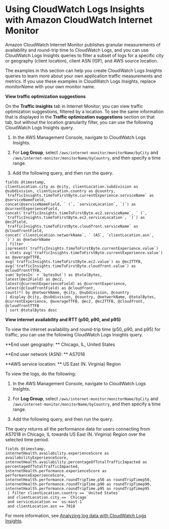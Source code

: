 # Using CloudWatch Logs Insights with Amazon CloudWatch Internet Monitor<a name="CloudWatch-IM-view-cw-tools-logs-insights"></a>

Amazon CloudWatch Internet Monitor publishes granular measurements of availability and round\-trip time to CloudWatch Logs, and you can use CloudWatch Logs Insights queries to filter a subset of logs for a specific city or geography \(client location\), client ASN \(ISP\), and AWS source location\. 

The examples in this section can help you create CloudWatch Logs Insights queries to learn more about your own application traffic measurements and metrics\. If you use these examples in CloudWatch Logs Insights, replace *monitorName* with your own monitor name\.

**View traffic optimization suggestions**

On the **Traffic insights** tab in Internet Monitor, you can view traffic optimization suggestions, filtered by a location\. To see the same information that is displayed in the **Traffic optimization suggestions** section on that tab, but without the location granularity filter, you can use the following CloudWatch Logs Insights query\. 

1. In the AWS Management Console, navigate to CloudWatch Logs Insights\.

1. For **Log Group**, select `/aws/internet-monitor/monitorName/byCity` and `/aws/internet-monitor/monitorName/byCountry`, and then specify a time range\. 

1. Add the following query, and then run the query\. 

```
fields @timestamp, 
clientLocation.city as @city, clientLocation.subdivision as @subdivision, clientLocation.country as @country,
`trafficInsights.timeToFirstByte.currentExperience.serviceName` as @serviceNameField,
concat(@serviceNameField, ` (`, `serviceLocation`, `)`) as @currentExperienceField,
concat(`trafficInsights.timeToFirstByte.ec2.serviceName`, ` (`, `trafficInsights.timeToFirstByte.ec2.serviceLocation`, `)`) as @ec2Field,
`trafficInsights.timeToFirstByte.cloudfront.serviceName` as @cloudfrontField,
concat(`clientLocation.networkName`, ` (AS`, `clientLocation.asn`, `)`) as @networkName
| filter ispresent(`trafficInsights.timeToFirstByte.currentExperience.value`)
| stats avg(`trafficInsights.timeToFirstByte.currentExperience.value`) as @averageTTFB,
avg(`trafficInsights.timeToFirstByte.ec2.value`) as @ec2TTFB,
avg(`trafficInsights.timeToFirstByte.cloudfront.value`) as @cloudfrontTTFB,
sum(`bytesIn` + `bytesOut`) as @totalBytes,
latest(@ec2Field) as @ec2,
latest(@currentExperienceField) as @currentExperience,
latest(@cloudfrontField) as @cloudfront,
count(*) by @networkName, @city, @subdivision, @country
| display @city, @subdivision, @country, @networkName, @totalBytes, @currentExperience, @averageTTFB, @ec2, @ec2TTFB, @cloudfront, @cloudfrontTTFB
| sort @totalBytes desc
```

**View internet availability and RTT \(p50, p90, and p95\)**

To view the internet availability and round\-trip time \(p50, p90, and p95\) for traffic, you can use the following CloudWatch Logs Insights query\.

**End user geography: ** Chicago, IL, United States

**End user network \(ASN\): ** AS7018 

**AWS service location: ** US East \(N\. Virginia\) Region

To view the logs, do the following:

1. In the AWS Management Console, navigate to CloudWatch Logs Insights\.

1. For **Log Group**, select `/aws/internet-monitor/monitorName/byCity` and `/aws/internet-monitor/monitorName/byCountry`, and then specify a time range\. 

1. Add the following query, and then run the query\. 

The query returns all the performance data for users connecting from AS7018 in Chicago, IL towards US East \(N\. Virginia\) Region over the selected time period\.

```
fields @timestamp, 
internetHealth.availability.experienceScore as availabilityExperienceScore, 
internetHealth.availability.percentageOfTotalTrafficImpacted as percentageOfTotalTrafficImpacted,
internetHealth.performance.experienceScore as performanceExperienceScore,
internetHealth.performance.roundTripTime.p50 as roundTripTimep50, 
internetHealth.performance.roundTripTime.p90 as roundTripTimep90, 
internetHealth.performance.roundTripTime.p95 as roundTripTimep95
 | filter clientLocation.country == `United States` 
 and clientLocation.city == `Chicago` 
 and serviceLocation == `us-east-1` 
 and clientLocation.asn == 7018
```

For more information, see [Analyzing log data with CloudWatch Logs Insights](https://docs.aws.amazon.com/AmazonCloudWatch/latest/logs/AnalyzingLogData.html)\.